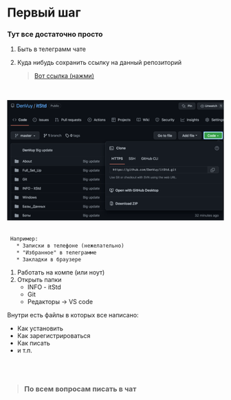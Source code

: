 # Первый шаг

### Тут все достаточно просто

1. Быть в телеграмм чате 
2. Куда нибудь сохранить ссылку на данный репозиторий 

    > [Вот ссылка (нажми)](https://github.com/DenVuy/itStd)

<br></br>
    ![image info](img/git_link_view.png)
<br></br>

```
 Например: 
   * Записки в телефоне (нежелательно)
   * "Избранное" в телеграмме 
   * Закладки в браузере  
```


1. Работать на компе (или ноут)
2. Открыть папки  
   * INFO - itStd
   * Git
   * Редакторы -> VS code  

Внутри есть файлы в которых все написано: 
- Как установить 
- Как зарегистрироваться 
- Как писать 
- и т.п.

<br></br>

> ### По всем вопросам писать в чат 

<br></br>
<br></br>


